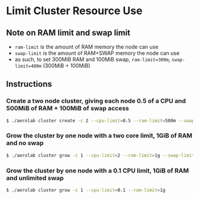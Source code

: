 # Limit Cluster Resource Use

## Note on RAM limit and swap limit

* `ram-limit` is the amount of RAM memory the node can use
* `swap-limit` is the amount of RAM+SWAP memory the node can use
* as such, to set 300MiB RAM and 100MiB swap, `ram-limit=300m`, `swap-limit=400m` (300MiB + 100MiB)

## Instructions

### Create a two node cluster, giving each node 0.5 of a CPU and 500MiB of RAM + 100MiB of swap access
```bash
$ ./aerolab cluster create -c 2 --cpu-limit=0.5 --ram-limit=500m --swap-limit=600m
```

### Grow the cluster by one node with a two core limit, 1GiB of RAM and no swap
```bash
$ ./aerolab cluster grow -c 1 --cpu-limit=2 --ram-limit=1g --swap-limit=1g
```

### Grow the cluster by one node with a 0.1 CPU limit, 1GiB of RAM and unlimited swap
```bash
$ ./aerolab cluster grow -c 1 --cpu-limit=0.1 --ram-limit=1g
```
